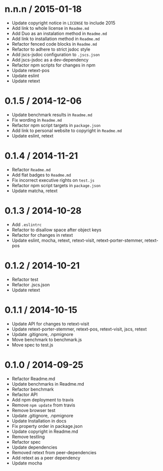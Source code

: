 
n.n.n / 2015-01-18
==================

  * Update copyright notice in `LICENSE` to include 2015
  * Add link to whole license in `Readme.md`
  * Add Duo as an instalation method in `Readme.md`
  * Add link to installation method in `Readme.md`
  * Refactor fenced code blocks in `Readme.md`
  * Refactor to adhere to strict jsdoc style
  * Add jscs-jsdoc configuration to `.jscs.json`
  * Add jscs-jsdoc as a dev-dependency
  * Refactor npm scripts for changes in npm
  * Update retext-pos
  * Update eslint
  * Update retext

0.1.5 / 2014-12-06
==================

 * Update benchmark results in `Readme.md`
 * Fix wording in `Readme.md`
 * Refactor npm script targets in `package.json`
 * Add link to personal website to copyright in `Readme.md`
 * Update eslint, retext

0.1.4 / 2014-11-21
==================

 * Refactor `Readme.md`
 * Add flat badges to `Readme.md`
 * Fix incorrect executive rights on `test.js`
 * Refactor npm script targets in `package.json`
 * Update matcha, retext

0.1.3 / 2014-10-28
==================

 * Add `.eslintrc`
 * Refactor to disallow space after object keys
 * Refactor for changes in retext
 * Update eslint, mocha, retext, retext-visit, retext-porter-stemmer, retext-pos

0.1.2 / 2014-10-21
==================

 * Refactor test
 * Refactor .jscs.json
 * Update retext

0.1.1 / 2014-10-15
==================

 * Update API for changes to retext-visit
 * Update retext-porter-stemmer, retext-pos, retext-visit, jscs, retext
 * Update .gitignore, .npmignore
 * Move benchmark to benchmark.js
 * Move spec to test.js

0.1.0 / 2014-09-25
==================

 * Refactor Readme.md
 * Update benchmarks in Readme.md
 * Refactor benchmark
 * Refactor API
 * Add npm deployment to travis
 * Remove `npm update` from travis
 * Remove browser test
 * Update .gitignore, .npmignore
 * Update Installation in docs
 * Fix property order in package.json
 * Update copyright in Readme.md
 * Remove testling
 * Refactor spec
 * Update dependencies
 * Removed retext from peer-dependencies
 * Add retext as a peer dependency
 * Update mocha
